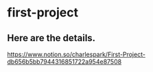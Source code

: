 # first-project

## Here are the details.
https://www.notion.so/charlespark/First-Project-db656b5bb7944316851722a954e87508
